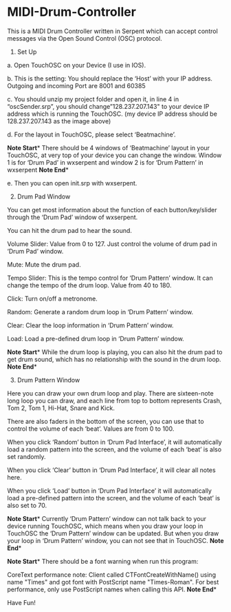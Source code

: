 MIDI-Drum-Controller
====================
This is a MIDI Drum Controller written in Serpent which can accept control messages via the Open Sound Control (OSC) protocol.

1. Set Up

a. Open TouchOSC on your Device (I use in IOS). 

b. This is the setting: You should replace the ‘Host’ with your IP address. Outgoing and incoming Port are 8001 and 60385

c. You should unzip my project folder and open it, in line 4 in “oscSender.srp”, you should change”128.237.207.143" to your device IP address which is running the TouchOSC. (my device IP address should be 128.237.207.143 as the image above)

d. For the layout in TouchOSC, please select ‘Beatmachine’.

******Note Start*******
There should be 4 windows of ‘Beatmachine’ layout in your TouchOSC, at very top of your device you can change the window. Window 1 is for ‘Drum Pad’ in wxserpent and window 2 is for ‘Drum Pattern’ in wxserpent
******Note End*******

e. Then you can open init.srp with wxserpent.

2.  Drum Pad Window

You can get most information about the function of each button/key/slider through the ‘Drum Pad’ window of wxserpent.

You can hit the drum pad to hear the sound.

Volume Slider: Value from 0 to 127. Just control the volume of drum pad in ‘Drum Pad’ window.

Mute: Mute the drum pad.

Tempo Slider: This is the tempo control for ‘Drum Pattern’ window. It can change the tempo of the drum loop. Value from 40 to 180.

Click: Turn on/off a metronome.

Random: Generate a random drum loop in ‘Drum Pattern’ window. 

Clear: Clear the loop information in ‘Drum Pattern’ window.

Load: Load a pre-defined drum loop in ‘Drum Pattern’ window.

******Note Start*******
While the drum loop is playing, you can also hit the drum pad to get drum sound, which has no relationship with the sound in the drum loop.
******Note End*******

3. Drum Pattern Window

Here you can draw your own drum loop and play. There are sixteen-note long loop you can draw, and each line from top to bottom represents Crash, Tom 2, Tom 1, Hi-Hat, Snare and Kick.

There are also faders in the bottom of the screen, you can use that to control the volume of each ‘beat’. Values are from 0 to 100.

When you click ‘Random’ button in ‘Drum Pad Interface’, it will automatically load a random pattern into the screen, and the volume of each ‘beat’ is also set randomly.

When you click ‘Clear’ button in ‘Drum Pad Interface’, it will clear all notes here.

When you click ‘Load’ button in ‘Drum Pad Interface’ it will automatically load a pre-defined pattern into the screen, and the volume of each ‘beat’ is also set to 70.

******Note Start*******
Currently ‘Drum Pattern’ window can not talk back to your device running TouchOSC, which means when you draw your loop in TouchOSC the ‘Drum Pattern’ window can be updated. But when you draw your loop in ‘Drum Pattern’ window, you can not see that in TouchOSC.
******Note End*******

******Note Start*******
There should be a font warning when run this program:

CoreText performance note: Client called CTFontCreateWithName() using name "Times" and got font with PostScript name "Times-Roman". For best performance, only use PostScript names when calling this API.
******Note End*******

Have Fun!
